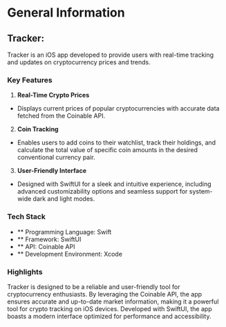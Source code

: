 # General Information

## Tracker: 
Tracker is an iOS app developed to provide users with real-time tracking and updates on cryptocurrency prices and trends.

### Key Features

1. **Real-Time Crypto Prices**
  - Displays current prices of popular cryptocurrencies with accurate data fetched from the Coinable API.

2. **Coin Tracking**
  - Enables users to add coins to their watchlist, track their holdings, and calculate the total value of specific coin amounts in the desired conventional currency pair.

3. **User-Friendly Interface**
  - Designed with SwiftUI for a sleek and intuitive experience, including advanced customizability options and seamless support for system-wide dark and light modes.

### Tech Stack

- ** Programming Language: Swift
- ** Framework: SwiftUI
- ** API: Coinable API
- ** Development Environment: Xcode

### Highlights

Tracker is designed to be a reliable and user-friendly tool for cryptocurrency enthusiasts. By leveraging the Coinable API, the app ensures accurate and up-to-date market information, making it a powerful tool for crypto tracking on iOS devices. Developed with SwiftUI, the app boasts a modern interface optimized for performance and accessibility.
